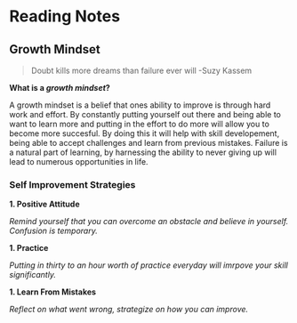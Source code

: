 # Reading Notes

## Growth Mindset

> Doubt kills more dreams than failure ever will -Suzy Kassem

**What is a _growth mindset_?**

A growth mindset is a belief that ones ability to improve is through hard work and effort. By constantly putting yourself out there and being able to want to learn more and putting in the effort to do more will allow you to become more succesful. By doing this it will help with skill developement, being able to accept challenges and learn from previous mistakes. Failure is a natural part of learning, by harnessing the ability to never giving up will lead to numerous opportunities in life. 

### Self Improvement Strategies ###

**1. Positive Attitude**

*Remind yourself that you can overcome an obstacle and believe in yourself. Confusion is temporary.*
   
**1. Practice**

*Putting in thirty to an hour worth of practice everyday will imrpove your skill significantly.*

**1. Learn From Mistakes**

*Reflect on what went wrong, strategize on how you can improve.*
